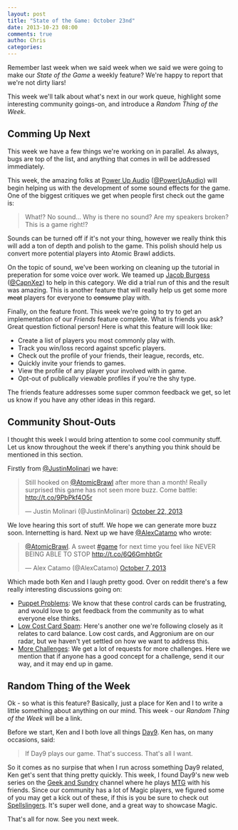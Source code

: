 ```yaml
---
layout: post
title: "State of the Game: October 23nd"
date: 2013-10-23 08:00
comments: true
autho: Chris
categories: 
---
```


Remember last week when we said week when we said we were going to make our <em>State of the Game</em> a weekly feature? We're happy to report that we're not dirty liars!

This week we'll talk about what's next in our work queue, highlight some interesting community goings-on, and introduce a <em>Random Thing of the Week</em>.

<!-- more -->

## Comming Up Next

This week we have a few things we're working on in parallel. As always, bugs are top of the list, and anything that comes in will be addressed immediately.

This week, the amazing folks at <a target="_blank" href="http://powerupaudio.com/">Power Up Audio</a> (<a target="_blank" href="https://twitter.com/PowerUpAudio">@PowerUpAudio</a>) will begin helping us with the development of some sound effects for the game. One of the biggest critiques we get when people first check out the game is: 

> What!? No sound... Why is there no sound? Are my speakers broken? This is a game right!?

Sounds can be turned off if it's not your thing, however we really think this will add a ton of depth and polish to the game. This polish should help us convert more potential players into Atomic Brawl addicts.

On the topic of sound, we've been working on cleaning up the tutorial in preperation for some voice over work. We teamed up <a target="_blank" href="http://www.makewordshappen.com/">Jacob Burgess</a> (<a href="https://twitter.com/CapnXez">@CapnXez</a>) to help in this category. We did a trial run of this and the result was amazing. This is another feature that will really help us get some more <strike>meat</strike> players for everyone to <strike>consume</strike> play with.

Finally, on the feature front. This week we're going to try to get an implementation of our <em>Friends</em> feature complete. What is friends you ask? Great question fictional person! Here is what this feature will look like:

* Create a list of players you most commonly play with.
* Track you win/loss record against spcefic players.
* Check out the profile of your friends, their league, records, etc.
* Quickly invite your friends to games.
* View the profile of any player your involved with in game.
* Opt-out of publically viewable profiles if you're the shy type.

The friends feature addresses some super common feedback we get, so let us know if you have any other ideas in this regard.

## Community Shout-Outs

I thought this week I would bring attention to some cool community stuff. Let us know throughout the week if there's anything you think should be mentioned in this section.

Firstly from <a target="_blank" href="https://twitter.com/JustinMolinari">@JustinMolinari</a> we have:

<blockquote class="twitter-tweet"><p>Still hooked on <a href="https://twitter.com/AtomicBrawl">@AtomicBrawl</a> after more than a month! Really surprised this game has not seen more buzz. Come battle: <a href="http://t.co/9PbPkf4O5r">http://t.co/9PbPkf4O5r</a></p>&mdash; Justin Molinari (@JustinMolinari) <a href="https://twitter.com/JustinMolinari/statuses/392732194214383616">October 22, 2013</a></blockquote>
<script async src="//platform.twitter.com/widgets.js" charset="utf-8"></script>

We love hearing this sort of stuff. We hope we can generate more buzz soon. Internetting is hard. Next up we have <a target="_blank" href="https://twitter.com/AlexCatamo">@AlexCatamo</a> who wrote:

<blockquote class="twitter-tweet"><p><a href="https://twitter.com/AtomicBrawl">@AtomicBrawl</a>. A sweet <a href="https://twitter.com/search?q=%23game&amp;src=hash">#game</a> for next time you feel like NEVER BEING ABLE TO STOP <a href="http://t.co/6Q6GmhbtGr">http://t.co/6Q6GmhbtGr</a></p>&mdash; Alex Catamo (@AlexCatamo) <a href="https://twitter.com/AlexCatamo/statuses/387128815010709504">October 7, 2013</a></blockquote>
<script async src="//platform.twitter.com/widgets.js" charset="utf-8"></script>

Which made both Ken and I laugh pretty good. Over on reddit there's a few really interesting discussions going on:

* <a target="_blank" href="http://www.reddit.com/r/atomicbrawl/comments/1osh8d/rethinking_puppet_etc/">Puppet Problems</a>: We know that these control cards can be frustrating, and would love to get feedback from the community as to what everyone else thinks.
* <a target="_blank" href="http://www.reddit.com/r/atomicbrawl/comments/1oiy4s/low_cost_card_spam_is_broken_i_suggest_a_fix/">Low Cost Card Spam</a>: Here's another one we're following closely as it relates to card balance. Low cost cards, and Aggronium are on our radar, but we haven't yet settled on how we want to address this.
* <a target="_blank" href="http://www.reddit.com/r/atomicbrawl/comments/1oy277/more_challenges/">More Challenges</a>: We get a lot of requests for more challenges. Here we mention that if anyone has a good concept for a challenge, send it our way, and it may end up in game.

## Random Thing of the Week

Ok - so what is this feature? Basically, just a place for Ken and I to write a little something about anything on our mind. This week - our <em>Random Thing of the Week</em> will be a link. 

Before we start, Ken and I both love all things <a target="_blank" href="http://day9.tv/">Day9</a>. Ken has, on many occasions, said:

> If Day9 plays our game. That's success. That's all I want. 

So it comes as no surpise that when I run across something Day9 related, Ken get's sent that thing pretty quickly. This week, I found Day9's new web series on the <a target="_blank" href="http://www.geekandsundry.com/">Geek and Sundry</a> channel where he plays <a target="_blank" href="http://www.wizards.com/magic/">MTG</a> with his friends. Since our community has a lot of Magic players, we figured some of you may get a kick out of these, if this is you be sure to check out <a target="_blank" href="http://spellslingers.geekandsundry.com/">Spellslingers</a>. It's super well done, and a great way to showcase Magic.

That's all for now. See you next week.

